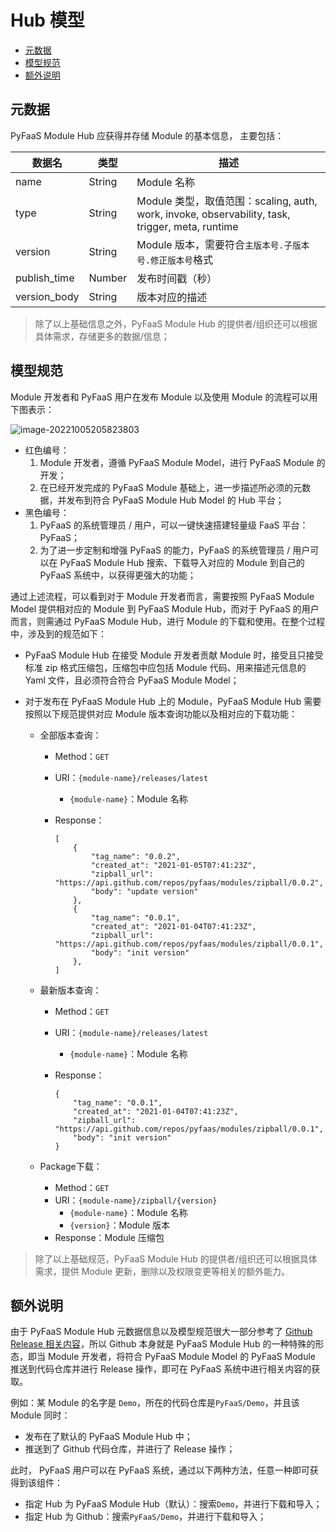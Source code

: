 # Hub 模型

- [元数据](#元数据)
- [模型规范](#模型规范)
- [额外说明](#额外说明)

## 元数据

PyFaaS Module Hub 应获得并存储 Module 的基本信息， 主要包括：

| 数据名       | 类型   | 描述                                                         |
| ------------ | ------ | ------------------------------------------------------------ |
| name         | String | Module 名称                                                  |
| type         | String | Module 类型，取值范围：scaling, auth, work, invoke, observability, task, trigger, meta, runtime |
| version      | String | Module 版本，需要符合`主版本号.子版本号.修正版本号`格式      |
| publish_time | Number | 发布时间戳（秒）                                             |
| version_body | String | 版本对应的描述                                               |

> 除了以上基础信息之外，PyFaaS Module Hub 的提供者/组织还可以根据具体需求，存储更多的数据/信息；

## 模型规范

Module 开发者和 PyFaaS 用户在发布 Module 以及使用 Module 的流程可以用下图表示：

![image-20221005205823803](https://www.images.wiki/Gd3arbiadkC4D5Cjw2d3)

- 红色编号：
  1. Module 开发者，遵循 PyFaaS Module Model，进行 PyFaaS Module 的开发；
  2. 在已经开发完成的 PyFaaS Module 基础上，进一步描述所必须的元数据，并发布到符合 PyFaaS Module Hub Model 的 Hub 平台；
- 黑色编号：
  1. PyFaaS 的系统管理员 / 用户，可以一键快速搭建轻量级 FaaS 平台：PyFaaS；
  2. 为了进一步定制和增强 PyFaaS 的能力，PyFaaS 的系统管理员 / 用户可以在 PyFaaS Module Hub 搜索、下载导入对应的 Module 到自己的 PyFaaS 系统中，以获得更强大的功能；

通过上述流程，可以看到对于 Module 开发者而言，需要按照 PyFaaS Module Model 提供相对应的 Module 到 PyFaaS Module Hub，而对于 PyFaaS 的用户而言，则需通过 PyFaaS Module Hub，进行 Module 的下载和使用。在整个过程中，涉及到的规范如下：

- PyFaaS Module Hub 在接受 Module 开发者贡献 Module 时，接受且只接受标准 zip 格式压缩包，压缩包中应包括 Module 代码、用来描述元信息的 Yaml 文件，且必须符合符合 PyFaaS Module Model；

- 对于发布在 PyFaaS Module Hub 上的 Module，PyFaaS Module Hub 需要按照以下规范提供对应 Module 版本查询功能以及相对应的下载功能：

  - 全部版本查询：

    - Method：`GET`

    - URI：`{module-name}/releases/latest`

      - `{module-name}`：Module 名称

    - Response：

      ```
      [
          {
              "tag_name": "0.0.2",
              "created_at": "2021-01-05T07:41:23Z",
              "zipball_url": "https://api.github.com/repos/pyfaas/modules/zipball/0.0.2",
              "body": "update version"
          },
          {
              "tag_name": "0.0.1",
              "created_at": "2021-01-04T07:41:23Z",
              "zipball_url": "https://api.github.com/repos/pyfaas/modules/zipball/0.0.1",
              "body": "init version"
          },
      ]
      ```

  - 最新版本查询：

    - Method：`GET`

    - URI：`{module-name}/releases/latest`

      - `{module-name}`：Module 名称

    - Response：

      ```
      {
          "tag_name": "0.0.1",
          "created_at": "2021-01-04T07:41:23Z",
          "zipball_url": "https://api.github.com/repos/pyfaas/modules/zipball/0.0.1",
          "body": "init version"
      }
      ```

  - Package下载：

    - Method：`GET`
    - URI：`{module-name}/zipball/{version}`
      - `{module-name}`：Module 名称
      - `{version}`：Module 版本
    - Response：Module 压缩包

> 除了以上基础规范，PyFaaS Module Hub 的提供者/组织还可以根据具体需求，提供 Module 更新，删除以及权限变更等相关的额外能力。

## 额外说明

由于 PyFaaS Module Hub 元数据信息以及模型规范很大一部分参考了 [Github Release 相关内容](https://api.github.com/repos/)，所以 Github 本身就是 PyFaaS Module Hub 的一种特殊的形态，即当 Module 开发者，将符合 PyFaaS Module Model 的 PyFaaS Module 推送到代码仓库并进行 Release 操作，即可在 PyFaaS 系统中进行相关内容的获取。

例如：某 Module 的名字是 `Demo`，所在的代码仓库是`PyFaaS/Demo`，并且该 Module 同时：

- 发布在了默认的 PyFaaS Module Hub 中；
- 推送到了  Github 代码仓库，并进行了 Release 操作；

此时， PyFaaS 用户可以在 PyFaaS 系统，通过以下两种方法，任意一种即可获得到该组件：

- 指定 Hub 为 PyFaaS Module Hub（默认）：搜索`Demo`，并进行下载和导入；
- 指定 Hub 为 Github：搜索`PyFaaS/Demo`，并进行下载和导入；